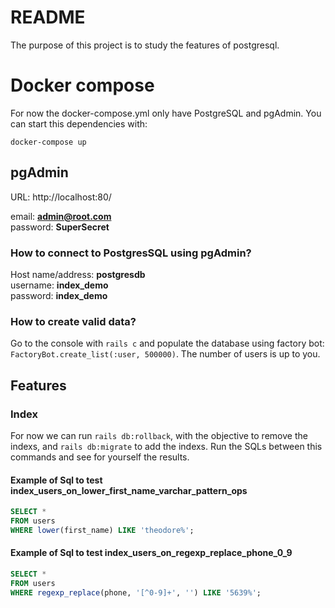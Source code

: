 # README

The purpose of this project is to study the features of postgresql.

# Docker compose

For now the docker-compose.yml only have PostgreSQL and pgAdmin. You can start this dependencies with:

```shell
docker-compose up
```

## pgAdmin

URL: http://localhost:80/

email: **admin@root.com**  
password: **SuperSecret**  

### How to connect to PostgresSQL using pgAdmin?

Host name/address: **postgresdb**  
username: **index_demo**  
password: **index_demo**

### How to create valid data?

Go to the console with `rails c` and populate the database using factory bot: `FactoryBot.create_list(:user, 500000)`. The number of users is up to you.  


## Features

### Index

For now we can run `rails db:rollback`, with the objective to remove the indexs, and `rails db:migrate` to add the indexs. Run the SQLs between this commands and see for yourself the results.


#### Example of Sql to test index_users_on_lower_first_name_varchar_pattern_ops

```sql
SELECT *
FROM users
WHERE lower(first_name) LIKE 'theodore%';
```

#### Example of Sql to test index_users_on_regexp_replace_phone_0_9

```sql
SELECT *
FROM users
WHERE regexp_replace(phone, '[^0-9]+', '') LIKE '5639%';
```
